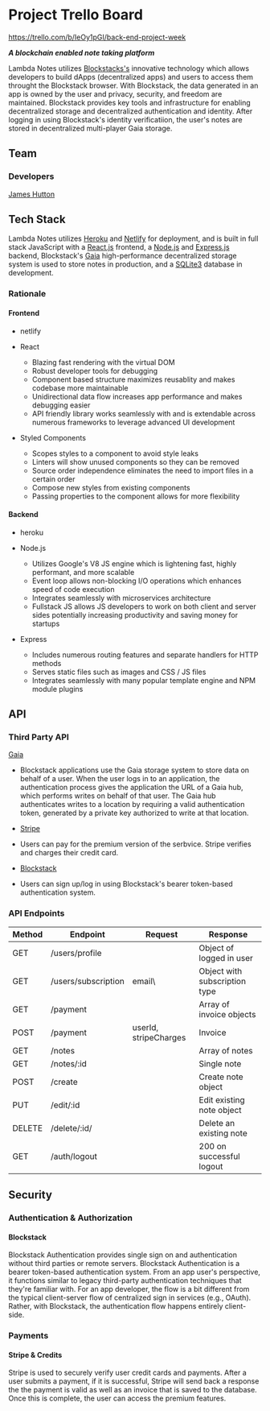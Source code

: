 # Project Trello Board

https://trello.com/b/IeOy1pGI/back-end-project-week

**_A blockchain enabled note taking platform_**

Lambda Notes utilizes [Blockstacks's](https://blockstack.org/) 
innovative technology which allows developers to build dApps
(decentralized apps) and users to access them throught the Blockstack browser. With Blockstack, the data generated in an app is owned by the user and privacy, security, and freedom are maintained. Blockstack provides key tools and infrastructure for enabling decentralized storage and decentralized authentication and identity. After logging in using Blockstack's identity verificatiion, the user's notes are stored in decentralized multi-player Gaia storage.

## Team

### Developers
[James Hutton](https://github.com/FreeKeyBoy)

## Tech Stack

Lambda Notes utilizes [Heroku](https://www.heroku.com/) and [Netlify](https://www.netlify.com/) for deployment, and is built in full stack JavaScript with a [React.js](https://reactjs.org/) frontend, a [Node.js](https://nodejs.org/en/) and [Express.js](https://expressjs.com/) backend, Blockstack's [Gaia](https://github.com/blockstack/gaia/blob/master/README.md) high-performance decentralized storage system is used to store notes in production, and a [SQLite3](https://www.sqlite.org/index.html) database in development.

### Rationale

#### Frontend
- netlify

- React

  - Blazing fast rendering with the virtual DOM
  - Robust developer tools for debugging
  - Component based structure maximizes reusablity and makes codebase more maintainable
  - Unidirectional data flow increases app performance and makes debugging easier
  - API friendly library works seamlessly with and is extendable across numerous frameworks to leverage advanced UI development

- Styled Components

  - Scopes styles to a component to avoid style leaks
  - Linters will show unused components so they can be removed
  - Source order independence eliminates the need to import files in a certain order
  - Compose new styles from existing components
  - Passing properties to the component allows for more flexibility

#### Backend

- heroku

- Node.js

  - Utilizes Google's V8 JS engine which is lightening fast, highly performant, and more scalable
  - Event loop allows non-blocking I/O operations which enhances speed of code execution
  - Integrates seamlessly with microservices architecture
  - Fullstack JS allows JS developers to work on both client and server sides potentially increasing productivity and saving money for startups

- Express

  - Includes numerous routing features and separate handlers for HTTP methods
  - Serves static files such as images and CSS / JS files
  - Integrates seamlessly with many popular template engine and NPM module plugins

## API

### Third Party API

[Gaia](https://github.com/blockstack/gaia)

  - Blockstack applications use the Gaia storage system to store data on behalf of a user. When the user logs in to an application, the authentication process gives the application the URL of a Gaia hub, which performs writes on behalf of that user. The Gaia hub authenticates writes to a location by requiring a valid authentication token, generated by a private key authorized to write at that location.

- [Stripe](https://stripe.com/docs/api)

- Users can pay for the premium version of the serbvice. Stripe verifies and charges their credit card.

- [Blockstack](https://github.com/blockstack/blockstack.js/blob/master/src/auth/README.md)
 - Users can sign up/log in using Blockstack's bearer token-based authentication system.

### API Endpoints

| Method | Endpoint            | Request               | Response                      |
| ------ | ------------------- | --------------------- | ----------------------------- |
| GET    | /users/profile      |                       | Object of logged in user      |
| GET    | /users/subscription | email\                | Object with subscription type |
| GET    | /payment            |                       | Array of invoice objects      |
| POST   | /payment            | userId, stripeCharges | Invoice                       |
| GET    | /notes              |                       | Array of notes                |
| GET    | /notes/:id          |                       | Single note                   |
| POST   | /create             |                       | Create note object            |
| PUT    | /edit/:id           |                       | Edit existing note object     |
| DELETE | /delete/:id/        |                       | Delete an existing note       |
| GET    | /auth/logout        |                       | 200 on successful logout      |

## Security

### Authentication & Authorization

#### Blockstack

Blockstack Authentication provides single sign on and authentication without third parties or remote servers. Blockstack Authentication is a bearer token-based authentication system. From an app user's perspective, it functions similar to legacy third-party authentication techniques that they're familiar with. For an app developer, the flow is a bit different from the typical client-server flow of centralized sign in services (e.g., OAuth). Rather, with Blockstack, the authentication flow happens entirely client-side.

### Payments

#### Stripe & Credits

Stripe is used to securely verify user credit cards and payments. After a user submits a payment, if it is successful, Stripe will send back a response the the payment is valid as well as an invoice that is saved to the database. Once this is complete, the user can access the premium features.